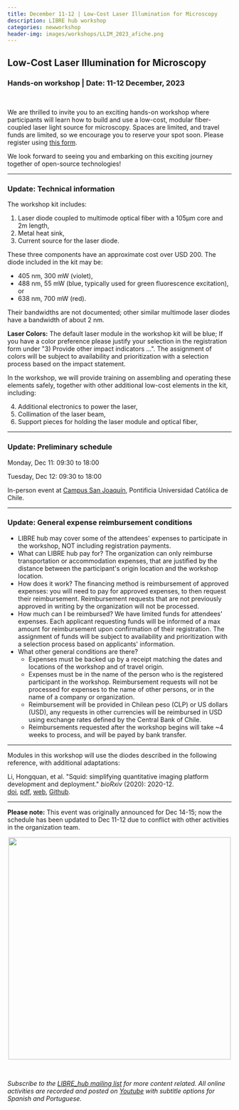 ```yaml
---
title: December 11-12 | Low-Cost Laser Illumination for Microscopy
description: LIBRE hub workshop
categories: newworkshop
header-img: images/workshops/LLIM_2023_afiche.png
---
```


## Low-Cost Laser Illumination for Microscopy

### Hands-on workshop | Date: 11-12 December, 2023

<br>

We are thrilled to invite you to an exciting hands-on workshop where participants will learn how to build and use a low-cost, modular fiber-coupled laser light source for microscopy. Spaces are limited, and travel funds are limited, so we encourage you to reserve your spot soon. Please register using [this form](https://forms.gle/p1hhrFmtSUmxEyZE7).

We look forward to seeing you and embarking on this exciting journey together of open-source technologies!

---

### Update: Technical information

The workshop kit includes:

1. Laser diode coupled to multimode optical fiber with a 105μm core and 2m length,
1. Metal heat sink,
1. Current source for the laser diode.

These three components have an approximate cost over USD 200. The diode included in the kit may be:
* 405 nm, 300 mW (violet),
* 488 nm, 55 mW (blue, typically used for green fluorescence excitation), or
* 638 nm, 700 mW (red).

Their bandwidths are not documented; other similar multimode laser diodes have a bandwidth of about 2 nm.

**Laser Colors:** The default laser module in the workshop kit will be blue; If you have a color preference please justify your selection in the registration form under "3) Provide other impact indicators ...". The assignment of colors will be subject to availability and prioritization with a selection process based on the impact statement.

In the workshop, we will provide training on assembling and operating these elements safely, together with other additional low-cost elements in the kit, including:

4. Additional electronics to power the laser,
1. Collimation of the laser beam,
1. Support pieces for holding the laser module and optical fiber,

---

### Update: Preliminary schedule 

Monday, Dec 11: 09:30 to 18:00

Tuesday, Dec 12: 09:30 to 18:00

In-person event at [Campus San Joaquín](https://maps.app.goo.gl/Bi68UDyavtF89p3y5), Pontificia Universidad Católica de Chile.

---

### Update: General expense reimbursement conditions

* LIBRE hub may cover some of the attendees' expenses to participate in the workshop, NOT including registration payments.
* What can LIBRE hub pay for? The organization can only reimburse transportation or accommodation expenses, that are justified by the distance between the participant's origin location and the workshop location. 
* How does it work? The financing method is reimbursement of approved expenses: you will need to pay for approved expenses, to then request their reimbursement. Reimbursement requests that are not previously approved in writing by the organization will not be processed.
* How much can I be reimbursed? We have limited funds for attendees' expenses. Each applicant requesting funds will be informed of a max amount for reimbursement upon confirmation of their registration. The assignment of funds will be subject to availability and prioritization with a selection process based on applicants' information.
* What other general conditions are there?
  * Expenses must be backed up by a receipt matching the dates and locations of the workshop and of travel origin.
  * Expenses must be in the name of the person who is the registered participant in the workshop. Reimbursement requests will not be processed for expenses to the name of other persons, or in the name of a company or organization.
  * Reimbursement will be provided in Chilean peso (CLP) or US dollars (USD), any requests in other currencies will be reimbursed in USD using exchange rates defined by the Central Bank of Chile.
  * Reimbursements requested after the workshop begins will take ~4 weeks to process, and will be payed by bank transfer.

---

Modules in this workshop will use the diodes described in the following reference, with additional adaptations:

Li, Hongquan, et al. "Squid: simplifying quantitative imaging platform development and deployment." _bioRxiv_ (2020): 2020-12. <br>
[doi](https://doi.org/10.1101/2020.12.28.424613), [pdf](https://www.biorxiv.org/content/10.1101/2020.12.28.424613v1), [web](https://squid-imaging.org/), [Github](https://github.com/prakashlab/squid-tracking).

---

**Please note:** This event was originally announced for Dec 14-15; now the schedule has been updated to Dec 11-12 due to conflict with other activities in the organization team. 

<p align="center">
<a href="https://forms.gle/p1hhrFmtSUmxEyZE7" target="_blank"><img src="{{site.baseurl}}/images/workshops/LLIM_2023_afiche.jpg" height=500></a>
</p>

<br>

*Subscribe to the [LIBRE_hub mailing list](https://mailchi.mp/2efa11be3d6b/libre_hub) for more content related. All online activities are recorded and posted on [Youtube](https://www.youtube.com/channel/UCKaffupDA8KKrDE0rd668Xw) with subtitle options for Spanish and Portuguese.*
